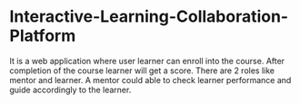 # Interactive-Learning-Collaboration-Platform
It is a web application where user learner can enroll into the course. After completion of the course learner will get a score. There are 2 roles like mentor and learner. A mentor could able to check learner performance and guide accordingly to the learner. 
